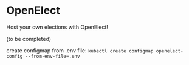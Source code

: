 # OpenElect
Host your own elections with OpenElect!

(to be completed)

create configmap from .env file:
```kubectl create configmap openelect-config --from-env-file=.env```